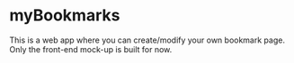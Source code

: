 myBookmarks
===========

This is a web app where you can create/modify your own bookmark page.
Only the front-end mock-up is built for now.
